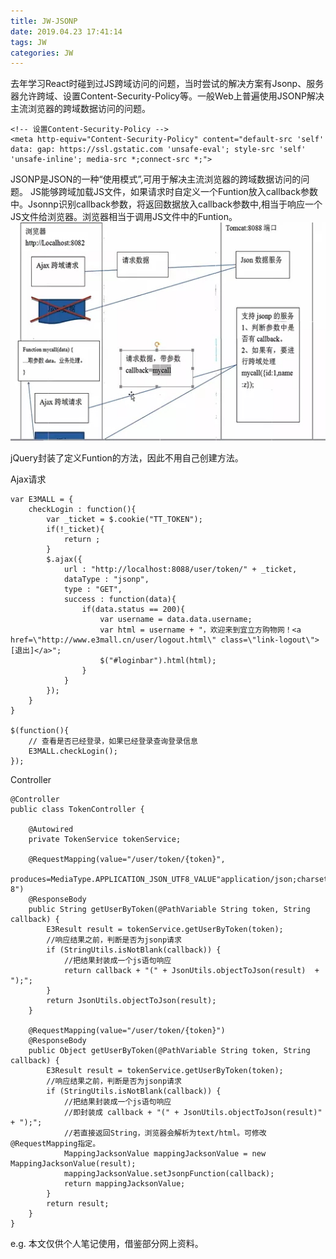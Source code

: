 ```yaml
---
title: JW-JSONP
date: 2019.04.23 17:41:14
tags: JW
categories: JW
---
```



去年学习React时碰到过JS跨域访问的问题，当时尝试的解决方案有Jsonp、服务器允许跨域、设置Content-Security-Policy等。一般Web上普遍使用JSONP解决主流浏览器的跨域数据访问的问题。
```
<!-- 设置Content-Security-Policy -->
<meta http-equiv="Content-Security-Policy" content="default-src 'self' data: gap: https://ssl.gstatic.com 'unsafe-eval'; style-src 'self' 'unsafe-inline'; media-src *;connect-src *;">
```

JSONP是JSON的一种“使用模式”,可用于解决主流浏览器的跨域数据访问的问题。
JS能够跨域加载JS文件，如果请求时自定义一个Funtion放入callback参数中。Jsonnp识别callback参数，将返回数据放入callback参数中,相当于响应一个JS文件给浏览器。浏览器相当于调用JS文件中的Funtion。
![jsonp](/images/JW-JSONP/jsonp.jpg)

jQuery封装了定义Funtion的方法，因此不用自己创建方法。

Ajax请求
```
var E3MALL = {
	checkLogin : function(){
		var _ticket = $.cookie("TT_TOKEN");
		if(!_ticket){
			return ;
		}
		$.ajax({
			url : "http://localhost:8088/user/token/" + _ticket,
			dataType : "jsonp",
			type : "GET",
			success : function(data){
				if(data.status == 200){
					var username = data.data.username;
					var html = username + "，欢迎来到宜立方购物网！<a href=\"http://www.e3mall.cn/user/logout.html\" class=\"link-logout\">[退出]</a>";
					$("#loginbar").html(html);
				}
			}
		});
	}
}

$(function(){
	// 查看是否已经登录，如果已经登录查询登录信息
	E3MALL.checkLogin();
});
```

Controller
```
@Controller
public class TokenController {

	@Autowired
	private TokenService tokenService;

	@RequestMapping(value="/user/token/{token}",
			produces=MediaType.APPLICATION_JSON_UTF8_VALUE"application/json;charset=utf-8")
	@ResponseBody
	public String getUserByToken(@PathVariable String token, String callback) {
		E3Result result = tokenService.getUserByToken(token);
		//响应结果之前，判断是否为jsonp请求
		if (StringUtils.isNotBlank(callback)) {
			//把结果封装成一个js语句响应
			return callback + "(" + JsonUtils.objectToJson(result)  + ");";
		}
		return JsonUtils.objectToJson(result);
	}

	@RequestMapping(value="/user/token/{token}")
	@ResponseBody
	public Object getUserByToken(@PathVariable String token, String callback) {
		E3Result result = tokenService.getUserByToken(token);
		//响应结果之前，判断是否为jsonp请求
		if (StringUtils.isNotBlank(callback)) {
			//把结果封装成一个js语句响应
			//即封装成 callback + "(" + JsonUtils.objectToJson(result)" + ");";
			//若直接返回String，浏览器会解析为text/html。可修改@RequestMapping指定。
			MappingJacksonValue mappingJacksonValue = new MappingJacksonValue(result);
			mappingJacksonValue.setJsonpFunction(callback);
			return mappingJacksonValue;
		}
		return result;
	}
}
```

e.g. 本文仅供个人笔记使用，借鉴部分网上资料。
